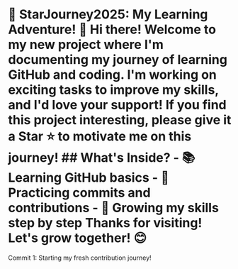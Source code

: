 # 🌟 StarJourney2025: My Learning Adventure! 🌟 Hi there! Welcome to my new project where I'm documenting my journey of learning GitHub and coding. I'm working on exciting tasks to improve my skills, and I'd love your support! If you find this project interesting, please give it a **Star** ⭐ to motivate me on this journey! ## What's Inside? - 📚 Learning GitHub basics - 🚀 Practicing commits and contributions - 🌱 Growing my skills step by step Thanks for visiting! Let's grow together! 😊
Commit 1: Starting my fresh contribution journey! 
